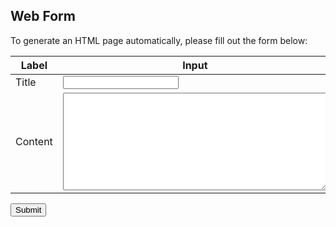 

## Web Form

To generate an HTML page automatically, please fill out the form below:

| Label | Input |
| --- | --- |
| Title | <input type="text" id="title" name="title"> |
| Content | <textarea id="content" name="content" rows="10" cols="50"></textarea> |

<input type="submit" value="Submit">
